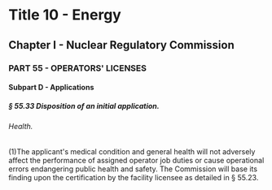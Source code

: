 
# Title 10 - Energy
## Chapter I - Nuclear Regulatory Commission
### PART 55 - OPERATORS' LICENSES
#### Subpart D - Applications
##### § 55.33 Disposition of an initial application.
###### Health.

(1)The applicant's medical condition and general health will not adversely affect the performance of assigned operator job duties or cause operational errors endangering public health and safety. The Commission will base its finding upon the certification by the facility licensee as detailed in § 55.23.
